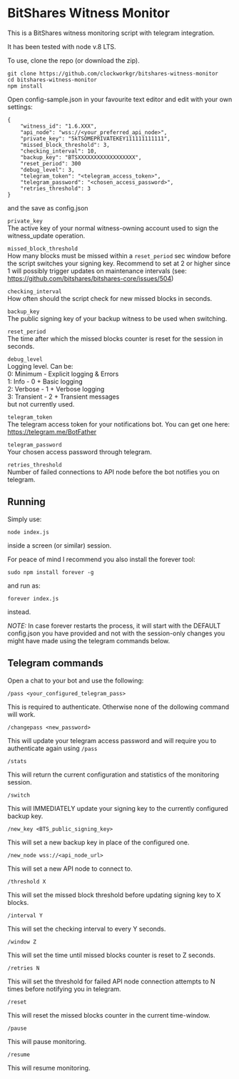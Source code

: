 # BitShares Witness Monitor

This is a BitShares witness monitoring script with telegram integration.

It has been tested with node v.8 LTS.

To use, clone the repo (or download the zip).

```
git clone https://github.com/clockworkgr/bitshares-witness-monitor
cd bitshares-witness-monitor
npm install
```

Open config-sample.json in your favourite text editor and edit with your own settings:

```
{
    "witness_id": "1.6.XXX",
    "api_node": "wss://<your_preferred_api_node>",
    "private_key": "5kTSOMEPRIVATEKEY111111111111",
    "missed_block_threshold": 3,
    "checking_interval": 10,
    "backup_key": "BTSXXXXXXXXXXXXXXXXXX",
    "reset_period": 300
    "debug_level": 3,
    "telegram_token": "<telegram_access_token>",
    "telegram_password": "<chosen_access_password>",
    "retries_threshold": 3
}
``` 
  
and the save as config.json

`private_key`  
The active key of your normal witness-owning account used to sign the witness_update operation.

`missed_block_threshold`  
How many blocks must be missed within a `reset_period` sec window before the script switches your signing key. Recommend to set at 2 or higher since 1 will possibly trigger updates on maintenance intervals (see: https://github.com/bitshares/bitshares-core/issues/504)

`checking_interval`  
How often should the script check for new missed blocks in seconds.

`backup_key`  
The public signing key of your backup witness to be used when switching.

`reset_period`  
The time after which the missed blocks counter is reset for the session in seconds.

`debug_level`  
Logging level. Can be:  
0: Minimum - Explicit logging & Errors  
1: Info - 0 + Basic logging  
2: Verbose - 1 + Verbose logging  
3: Transient - 2 + Transient messages  
but not currently used.

`telegram_token`  
The telegram access token for your notifications bot. You can get one here: https://telegram.me/BotFather

`telegram_password`  
Your chosen access password through telegram.

`retries_threshold`  
Number of failed connections to API node before the bot notifies you on telegram.

## Running

Simply use:

`node index.js`

inside a screen (or similar) session.

For peace of mind I recommend you also install the forever tool:

`sudo npm install forever -g`

and run as:

`forever index.js`

instead. 

*NOTE:* In case forever restarts the process, it will start with the DEFAULT config.json you have provided and not with the session-only changes you might have made using the telegram commands below.

## Telegram commands

Open a chat to your bot and use the following:

`/pass <your_configured_telegram_pass>`

This is required to authenticate. Otherwise none of the dollowing command will work.

`/changepass <new_password>` 

This will update your telegram access password and will require you to authenticate again using `/pass`

`/stats`

This will return the current configuration and statistics of the monitoring session.

`/switch`

This will IMMEDIATELY update your signing key to the currently configured backup key.

`/new_key <BTS_public_signing_key>`

This will set a new backup key in place of the configured one.

`/new_node wss://<api_node_url>`

This will set a new API node to connect to.

`/threshold X`

This will set the missed block threshold before updating signing key to X blocks.

`/interval Y`

This will set the checking interval to every Y seconds.

`/window Z`

This will set the time until missed blocks counter is reset to Z seconds.

`/retries N` 

This will set the threshold for failed API node connection attempts to N times before notifying you in telegram.

`/reset`

This will reset the missed blocks counter in the current time-window.

`/pause`

This will pause monitoring.

`/resume`

This will resume monitoring.
